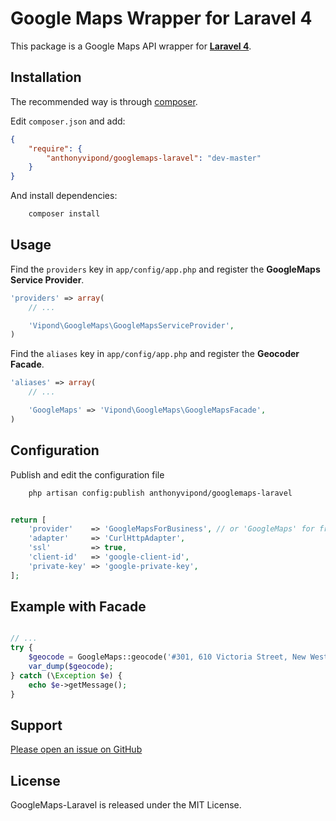 Google Maps Wrapper for Laravel 4
======================

This package is a Google Maps API wrapper
for [**Laravel 4**](http://laravel.com/).


Installation
------------

The recommended way is through [composer](http://getcomposer.org).

Edit `composer.json` and add:

```json
{
    "require": {
        "anthonyvipond/googlemaps-laravel": "dev-master"
    }
}
```

And install dependencies:

```bash
    composer install
```

Usage
-----

Find the `providers` key in `app/config/app.php` and register the **GoogleMaps Service Provider**.

```php
'providers' => array(
    // ...

    'Vipond\GoogleMaps\GoogleMapsServiceProvider',
)
```

Find the `aliases` key in `app/config/app.php` and register the **Geocoder Facade**.

```php
'aliases' => array(
    // ...

    'GoogleMaps' => 'Vipond\GoogleMaps\GoogleMapsFacade',
)
```

Configuration
-------------

Publish and edit the configuration file

```bash
    php artisan config:publish anthonyvipond/googlemaps-laravel
```

```php

return [
    'provider'    => 'GoogleMapsForBusiness', // or 'GoogleMaps' for free accounts
    'adapter'     => 'CurlHttpAdapter',
    'ssl'         => true,
    'client-id'   => 'google-client-id',
    'private-key' => 'google-private-key',
];
```


Example with Facade
-------------------

```php

// ...
try {
    $geocode = GoogleMaps::geocode('#301, 610 Victoria Street, New Westminster, BC, Canada');
    var_dump($geocode);
} catch (\Exception $e) {
    echo $e->getMessage();
}
```


Support
-------

[Please open an issue on GitHub](https://github.com/anthonyvipond/googlemaps-laravel/issues)


License
-------

GoogleMaps-Laravel is released under the MIT License.